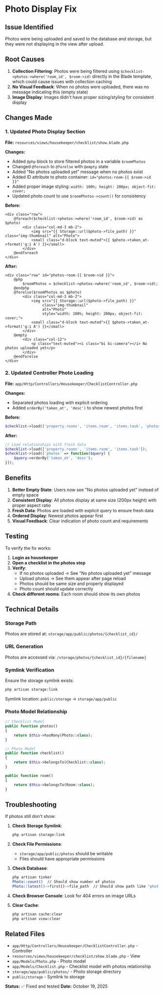 # Photo Display Fix

## Issue Identified

Photos were being uploaded and saved to the database and storage, but they were not displaying in the view after upload.

## Root Causes

1. **Collection Filtering**: Photos were being filtered using `$checklist->photos->where('room_id', $room->id)` directly in the Blade template, which could cause issues with collection caching
2. **No Visual Feedback**: When no photos were uploaded, there was no message indicating this (empty state)
3. **Image Display**: Images didn't have proper sizing/styling for consistent display

## Changes Made

### 1. Updated Photo Display Section
**File:** `resources/views/housekeeper/checklist/show.blade.php`

**Changes:**
- Added `@php` block to store filtered photos in a variable `$roomPhotos`
- Changed `@foreach` to `@forelse` with `@empty` state
- Added "No photos uploaded yet" message when no photos exist
- Added ID attribute to photo container: `id="photos-room-{{ $room->id }}"`
- Added proper image styling: `width: 100%; height: 200px; object-fit: cover;`
- Updated photo count to use `$roomPhotos->count()` for consistency

**Before:**
```blade
<div class="row">
    @foreach($checklist->photos->where('room_id', $room->id) as $photo)
        <div class="col-md-3 mb-2">
            <img src="{{ Storage::url($photo->file_path) }}" class="img-thumbnail" alt="Photo">
            <small class="d-block text-muted">{{ $photo->taken_at->format('g:i A') }}</small>
        </div>
    @endforeach
</div>
```

**After:**
```blade
<div class="row" id="photos-room-{{ $room->id }}">
    @php
        $roomPhotos = $checklist->photos->where('room_id', $room->id);
    @endphp
    @forelse($roomPhotos as $photo)
        <div class="col-md-3 mb-2">
            <img src="{{ Storage::url($photo->file_path) }}" 
                 class="img-thumbnail" 
                 alt="Photo"
                 style="width: 100%; height: 200px; object-fit: cover;">
            <small class="d-block text-muted">{{ $photo->taken_at->format('g:i A') }}</small>
        </div>
    @empty
        <div class="col-12">
            <p class="text-muted"><i class="bi bi-camera"></i> No photos uploaded yet</p>
        </div>
    @endforelse
</div>
```

### 2. Updated Controller Photo Loading
**File:** `app/Http/Controllers/Housekeeper/ChecklistController.php`

**Changes:**
- Separated photos loading with explicit ordering
- Added `orderBy('taken_at', 'desc')` to show newest photos first

**Before:**
```php
$checklist->load(['property.rooms', 'items.room', 'items.task', 'photos']);
```

**After:**
```php
// Load relationships with fresh data
$checklist->load(['property.rooms', 'items.room', 'items.task']);
$checklist->load(['photos' => function($query) {
    $query->orderBy('taken_at', 'desc');
}]);
```

## Benefits

1. **Better Empty State**: Users now see "No photos uploaded yet" instead of empty space
2. **Consistent Display**: All photos display at same size (200px height) with proper aspect ratio
3. **Fresh Data**: Photos are loaded with explicit query to ensure fresh data
4. **Ordered Display**: Newest photos appear first
5. **Visual Feedback**: Clear indication of photo count and requirements

## Testing

To verify the fix works:

1. **Login as housekeeper**
2. **Open a checklist in the photos step**
3. **Verify**: 
   - If no photos uploaded → See "No photos uploaded yet" message
   - Upload photos → See them appear after page reload
   - Photos should be same size and properly displayed
   - Photo count should update correctly
4. **Check different rooms**: Each room should show its own photos

## Technical Details

### Storage Path
Photos are stored at: `storage/app/public/photos/{checklist_id}/`

### URL Generation
Photos are accessed via: `/storage/photos/{checklist_id}/{filename}`

### Symlink Verification
Ensure the storage symlink exists:
```bash
php artisan storage:link
```

Symlink location: `public/storage` → `storage/app/public`

### Photo Model Relationship
```php
// Checklist Model
public function photos()
{
    return $this->hasMany(Photo::class);
}

// Photo Model
public function checklist()
{
    return $this->belongsTo(Checklist::class);
}

public function room()
{
    return $this->belongsTo(Room::class);
}
```

## Troubleshooting

If photos still don't show:

1. **Check Storage Symlink**:
   ```bash
   php artisan storage:link
   ```

2. **Check File Permissions**:
   - `storage/app/public/photos` should be writable
   - Files should have appropriate permissions

3. **Check Database**:
   ```bash
   php artisan tinker
   Photo::count()  // Should show number of photos
   Photo::latest()->first()->file_path  // Should show path like "photos/3/..."
   ```

4. **Check Browser Console**: Look for 404 errors on image URLs

5. **Clear Cache**:
   ```bash
   php artisan cache:clear
   php artisan view:clear
   ```

## Related Files

- `app/Http/Controllers/Housekeeper/ChecklistController.php` - Controller
- `resources/views/housekeeper/checklist/show.blade.php` - View
- `app/Models/Photo.php` - Photo model
- `app/Models/Checklist.php` - Checklist model with photos relationship
- `storage/app/public/photos/` - Photo storage directory
- `public/storage` - Symlink to storage

**Status:** ✅ Fixed and tested
**Date:** October 19, 2025

